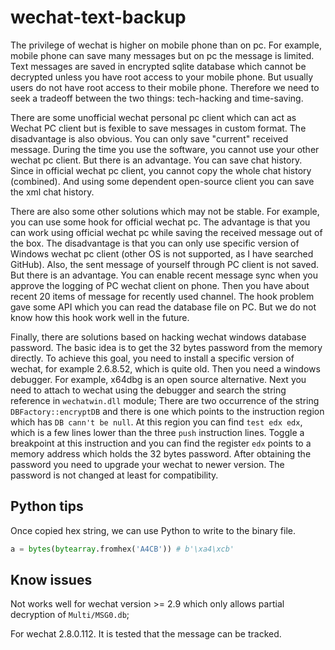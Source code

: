 # wechat-text-backup
The privilege of wechat is higher on mobile phone than on pc. For example, mobile phone can save many messages but on pc the
message is limited. Text messages are saved in encrypted sqlite database which cannot be decrypted unless you have root access
to your mobile phone. But usually users do not have root access to their mobile phone. Therefore we need to seek a tradeoff between
the two things: tech-hacking and time-saving.

There are some unofficial wechat personal pc client which can act as Wechat PC client but is fexible to save messages in custom
format. The disadvantage is also obvious. You can only save "current" received message. During the time you use the software, you
cannot use your other wechat pc client. But there is an advantage. You can save chat history. Since in official wechat pc client,
you cannot copy the whole chat history (combined). And using some dependent open-source client you can save the xml chat history.

There are also some other solutions which may not be stable. For example, you can use some hook for official wechat pc.
The advantage is that you can work using official wechat pc while saving the received message out of the box. The disadvantage 
is that you can only use specific version of Windows wechat pc client (other OS is not supported, as I have searched GitHub).
Also, the sent message of yourself through PC client is not saved. But there is an advantage. You can enable recent message sync when you approve the logging of PC wechat client on phone. Then you have about recent 20 items of message for recently used channel. The hook problem
gave some API which you can read the database file on PC. But we do not know how this hook work well in the future.

Finally, there are solutions based on hacking wechat windows database password. The basic idea is to get the 32 bytes password from the memory directly. To achieve this goal, you need to install a specific version of wechat, for example 2.6.8.52, which is quite old. Then you need a windows debugger. For example, x64dbg is
an open source alternative. Next you need to attach to wechat using the debugger and search the string reference in
`wechatwin.dll` module; There are two occurrence of the string `DBFactory::encryptDB` and there is one which points to the
instruction region which has `DB cann't be null`. At this region you can find `test edx edx`, which is a few lines lower than
the three `push` instruction lines. Toggle a breakpoint at this instruction and you can find the register `edx` points to a
memory address which holds the 32 bytes password. After obtaining the password you need to upgrade your wechat to newer version. The password is not changed at least for compatibility.

## Python tips
Once copied hex string, we can use Python to write to the binary file.
```Python
a = bytes(bytearray.fromhex('A4CB')) # b'\xa4\xcb'
```
## Know issues
Not works well for wechat version >= 2.9 which only allows partial decryption of `Multi/MSG0.db`;

For wechat 2.8.0.112. It is tested that the message can be tracked.
